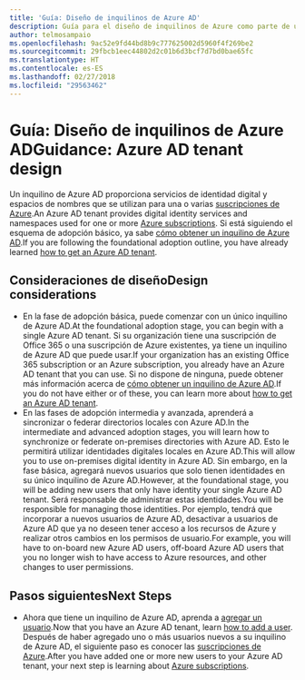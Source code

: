 ```yaml
---
title: 'Guía: Diseño de inquilinos de Azure AD'
description: Guía para el diseño de inquilinos de Azure como parte de una estrategia de adopción básica en la nube
author: telmosampaio
ms.openlocfilehash: 9ac52e9fd44bd8b9c777625002d5960f4f269be2
ms.sourcegitcommit: 29fbcb1eec44802d2c01b6d3bcf7d7bd0bae65fc
ms.translationtype: HT
ms.contentlocale: es-ES
ms.lasthandoff: 02/27/2018
ms.locfileid: "29563462"
---
```

# <a name="guidance-azure-ad-tenant-design"></a><span data-ttu-id="57cad-103">Guía: Diseño de inquilinos de Azure AD</span><span class="sxs-lookup"><span data-stu-id="57cad-103">Guidance: Azure AD tenant design</span></span>

<span data-ttu-id="57cad-104">Un inquilino de Azure AD proporciona servicios de identidad digital y espacios de nombres que se utilizan para una o varias [suscripciones de Azure](subscription-explainer.md).</span><span class="sxs-lookup"><span data-stu-id="57cad-104">An Azure AD tenant provides digital identity services and namespaces used for one or more [Azure subscriptions](subscription-explainer.md).</span></span> <span data-ttu-id="57cad-105">Si está siguiendo el esquema de adopción básico, ya sabe [cómo obtener un inquilino de Azure AD][how-to-get-aad-tenant].</span><span class="sxs-lookup"><span data-stu-id="57cad-105">If you are following the foundational adoption outline, you have already learned [how to get an Azure AD tenant][how-to-get-aad-tenant].</span></span> 

## <a name="design-considerations"></a><span data-ttu-id="57cad-106">Consideraciones de diseño</span><span class="sxs-lookup"><span data-stu-id="57cad-106">Design considerations</span></span>

- <span data-ttu-id="57cad-107">En la fase de adopción básica, puede comenzar con un único inquilino de Azure AD.</span><span class="sxs-lookup"><span data-stu-id="57cad-107">At the foundational adoption stage, you can begin with a single Azure AD tenant.</span></span> <span data-ttu-id="57cad-108">Si su organización tiene una suscripción de Office 365 o una suscripción de Azure existentes, ya tiene un inquilino de Azure AD que puede usar.</span><span class="sxs-lookup"><span data-stu-id="57cad-108">If your organization has an existing Office 365 subscription or an Azure subscription, you already have an Azure AD tenant that you can use.</span></span> <span data-ttu-id="57cad-109">Si no dispone de ninguna, puede obtener más información acerca de [cómo obtener un inquilino de Azure AD][how-to-get-aad-tenant].</span><span class="sxs-lookup"><span data-stu-id="57cad-109">If you do not have either or of these, you can learn more about [how to get an Azure AD tenant][how-to-get-aad-tenant].</span></span> 
- <span data-ttu-id="57cad-110">En las fases de adopción intermedia y avanzada, aprenderá a sincronizar o federar directorios locales con Azure AD.</span><span class="sxs-lookup"><span data-stu-id="57cad-110">In the intermediate and advanced adoption stages, you will learn how to synchronize or federate on-premises directories with Azure AD.</span></span> <span data-ttu-id="57cad-111">Esto le permitirá utilizar identidades digitales locales en Azure AD.</span><span class="sxs-lookup"><span data-stu-id="57cad-111">This will allow you to use on-premises digital identity in Azure AD.</span></span> <span data-ttu-id="57cad-112">Sin embargo, en la fase básica, agregará nuevos usuarios que solo tienen identidades en su único inquilino de Azure AD.</span><span class="sxs-lookup"><span data-stu-id="57cad-112">However, at the foundational stage, you will be adding new users that only have identity your single Azure AD tenant.</span></span> <span data-ttu-id="57cad-113">Será responsable de administrar estas identidades.</span><span class="sxs-lookup"><span data-stu-id="57cad-113">You will be responsible for managing those identities.</span></span> <span data-ttu-id="57cad-114">Por ejemplo, tendrá que incorporar a nuevos usuarios de Azure AD, desactivar a usuarios de Azure AD que ya no deseen tener acceso a los recursos de Azure y realizar otros cambios en los permisos de usuario.</span><span class="sxs-lookup"><span data-stu-id="57cad-114">For example, you will have to on-board new Azure AD users, off-board Azure AD users that you no longer wish to have access to Azure resources, and other changes to user permissions.</span></span>

## <a name="next-steps"></a><span data-ttu-id="57cad-115">Pasos siguientes</span><span class="sxs-lookup"><span data-stu-id="57cad-115">Next Steps</span></span>

* <span data-ttu-id="57cad-116">Ahora que tiene un inquilino de Azure AD, aprenda a [agregar un usuario][azure-ad-add-user].</span><span class="sxs-lookup"><span data-stu-id="57cad-116">Now that you have an Azure AD tenant, learn [how to add a user][azure-ad-add-user].</span></span> <span data-ttu-id="57cad-117">Después de haber agregado uno o más usuarios nuevos a su inquilino de Azure AD, el siguiente paso es conocer las [suscripciones de Azure](subscription-explainer.md).</span><span class="sxs-lookup"><span data-stu-id="57cad-117">After you have added one or more new users to your Azure AD tenant, your next step is learning about [Azure subscriptions](subscription-explainer.md).</span></span>

<!-- Links -->

[azure-ad-add-user]: /azure/active-directory/add-users-azure-active-directory?toc=/azure/architecture/cloud-adoption-guide/toc.json
[docs-manage-azure-ad]: /azure/active-directory/active-directory-administer?toc=/azure/architecture/cloud-adoption-guide/toc.json
[docs-tenant]: /azure/active-directory/develop/active-directory-howto-tenant?toc=/azure/architecture/cloud-adoption-guide/toc.json
[docs-associate-subscription]: /azure/active-directory/active-directory-how-subscriptions-associated-directory?toc=/azure/architecture/cloud-adoption-guide/toc.json
[how-to-get-aad-tenant]: /azure/active-directory/develop/active-directory-howto-tenant?toc=/azure/architecture/cloud-adoption-guide/toc.json
